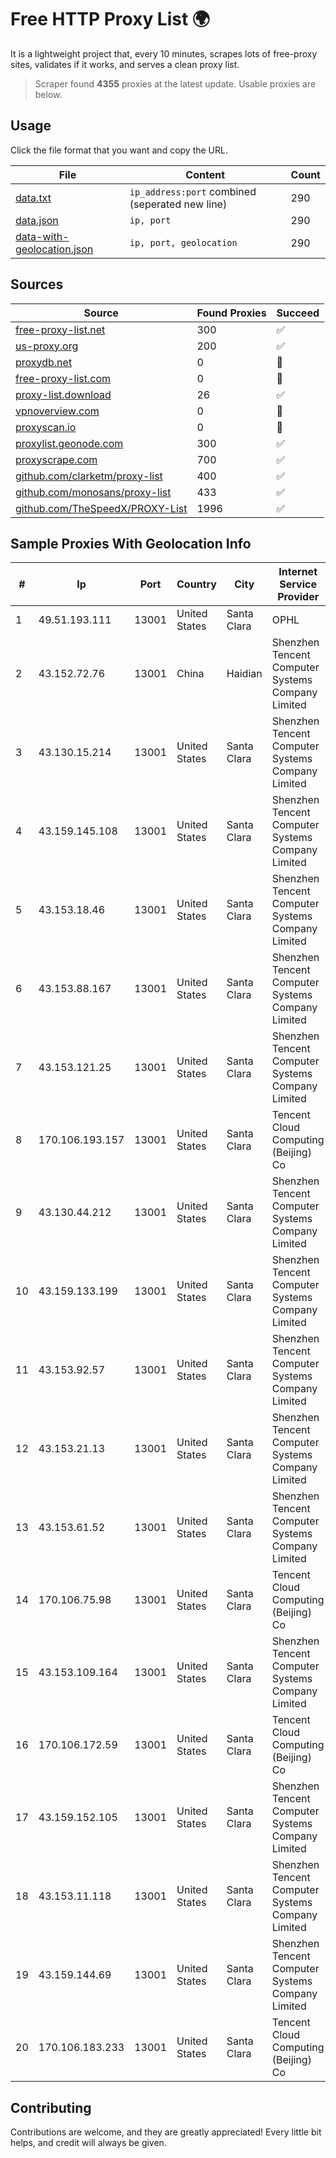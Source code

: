 
# Free HTTP Proxy List 🌍

It is a lightweight project that, every 10 minutes, scrapes lots of free-proxy sites, validates if it works, and serves a clean proxy list.


> Scraper found **4355** proxies at the latest update. Usable proxies are below.

## Usage

Click the file format that you want and copy the URL.


|File|Content|Count|
|----|-------|-----|
|[data.txt](https://raw.githubusercontent.com/themiralay/Proxy-List-World/master/data.txt)|`ip_address:port` combined (seperated new line)|290|
|[data.json](https://raw.githubusercontent.com/themiralay/Proxy-List-World/master/data.json)|`ip, port`|290|
|[data-with-geolocation.json](https://raw.githubusercontent.com/themiralay/Proxy-List-World/master/data-with-geolocation.json)|`ip, port, geolocation`|290|

## Sources

|Source|Found Proxies|Succeed|
|------|-------------|-------|
|[free-proxy-list.net](https://free-proxy-list.net)|300|✅|
|[us-proxy.org](https://www.us-proxy.org)|200|✅|
|[proxydb.net](http://proxydb.net)|0|🚫|
|[free-proxy-list.com](https://free-proxy-list.com/?page=&port=&type%5B%5D=http&type%5B%5D=https&up_time=0&search=Search)|0|🚫|
|[proxy-list.download](https://www.proxy-list.download/HTTP)|26|✅|
|[vpnoverview.com](https://vpnoverview.com/privacy/anonymous-browsing/free-proxy-servers)|0|🚫|
|[proxyscan.io](https://www.proxyscan.io)|0|🚫|
|[proxylist.geonode.com](https://proxylist.geonode.com/api/proxy-list?limit=300&page=1&sort_by=lastChecked&sort_type=desc&protocols=http,https)|300|✅|
|[proxyscrape.com](https://api.proxyscrape.com/v2/?request=displayproxies&protocol=http&timeout=10000&country=all&ssl=all&anonymity=all)|700|✅|
|[github.com/clarketm/proxy-list](https://raw.githubusercontent.com/clarketm/proxy-list/master/proxy-list-raw.txt)|400|✅|
|[github.com/monosans/proxy-list](https://raw.githubusercontent.com/monosans/proxy-list/main/proxies/http.txt)|433|✅|
|[github.com/TheSpeedX/PROXY-List](https://raw.githubusercontent.com/TheSpeedX/PROXY-List/master/http.txt)|1996|✅|


## Sample Proxies With Geolocation Info

|#|Ip|Port|Country|City|Internet Service Provider|
|-|--|----|-------|----|-------------------------|
|1|49.51.193.111|13001|United States|Santa Clara|OPHL|
|2|43.152.72.76|13001|China|Haidian|Shenzhen Tencent Computer Systems Company Limited|
|3|43.130.15.214|13001|United States|Santa Clara|Shenzhen Tencent Computer Systems Company Limited|
|4|43.159.145.108|13001|United States|Santa Clara|Shenzhen Tencent Computer Systems Company Limited|
|5|43.153.18.46|13001|United States|Santa Clara|Shenzhen Tencent Computer Systems Company Limited|
|6|43.153.88.167|13001|United States|Santa Clara|Shenzhen Tencent Computer Systems Company Limited|
|7|43.153.121.25|13001|United States|Santa Clara|Shenzhen Tencent Computer Systems Company Limited|
|8|170.106.193.157|13001|United States|Santa Clara|Tencent Cloud Computing (Beijing) Co|
|9|43.130.44.212|13001|United States|Santa Clara|Shenzhen Tencent Computer Systems Company Limited|
|10|43.159.133.199|13001|United States|Santa Clara|Shenzhen Tencent Computer Systems Company Limited|
|11|43.153.92.57|13001|United States|Santa Clara|Shenzhen Tencent Computer Systems Company Limited|
|12|43.153.21.13|13001|United States|Santa Clara|Shenzhen Tencent Computer Systems Company Limited|
|13|43.153.61.52|13001|United States|Santa Clara|Shenzhen Tencent Computer Systems Company Limited|
|14|170.106.75.98|13001|United States|Santa Clara|Tencent Cloud Computing (Beijing) Co|
|15|43.153.109.164|13001|United States|Santa Clara|Shenzhen Tencent Computer Systems Company Limited|
|16|170.106.172.59|13001|United States|Santa Clara|Tencent Cloud Computing (Beijing) Co|
|17|43.159.152.105|13001|United States|Santa Clara|Shenzhen Tencent Computer Systems Company Limited|
|18|43.153.11.118|13001|United States|Santa Clara|Shenzhen Tencent Computer Systems Company Limited|
|19|43.159.144.69|13001|United States|Santa Clara|Shenzhen Tencent Computer Systems Company Limited|
|20|170.106.183.233|13001|United States|Santa Clara|Tencent Cloud Computing (Beijing) Co|



## Contributing

Contributions are welcome, and they are greatly appreciated! Every
little bit helps, and credit will always be given.

